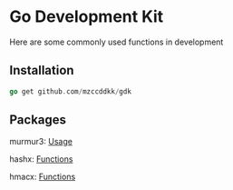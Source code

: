 # Go Development Kit

Here are some commonly used functions in development

## Installation

```go
go get github.com/mzccddkk/gdk
```

## Packages

murmur3: [Usage](./murmur3/README.md)

hashx: [Functions](./hashx/README.md)

hmacx: [Functions](./hmacx/README.md)

